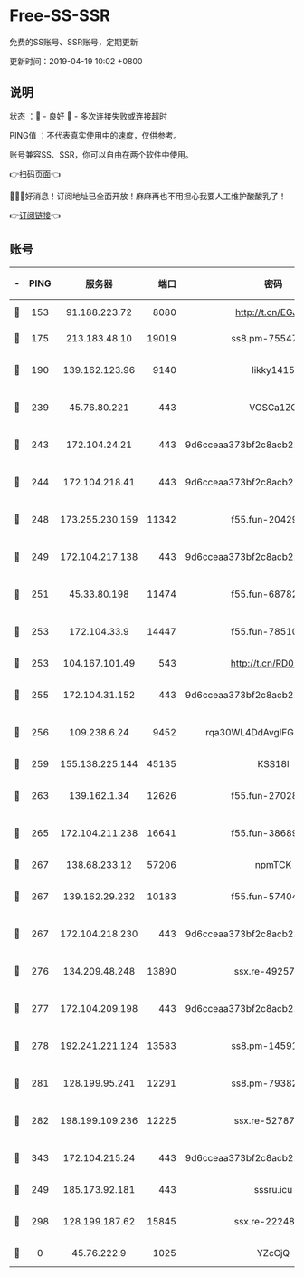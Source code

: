 # Free-SS-SSR

免费的SS账号、SSR账号，定期更新

更新时间：2019-04-19 10:02 +0800

## 说明

状态     ：🙂 - 良好 🙁 - 多次连接失败或连接超时

PING值   ：不代表真实使用中的速度，仅供参考。

账号兼容SS、SSR，你可以自由在两个软件中使用。

👉[扫码页面](https://liesauer.github.io/Free-SS-SSR/)👈

🎉🎉🎉好消息！订阅地址已全面开放！麻麻再也不用担心我要人工维护酸酸乳了！

👉[订阅链接](https://www.liesauer.net/yogurt/subscribe?ACCESS_TOKEN=DAYxR3mMaZAsaqUb)👈

## 账号

|-|PING|服务器|端口|密码|加密方式|区域|
|:----:|:----:|:-----:|-----:|:----:|:----:|:----:|
|🙂|153|91.188.223.72|8080|http://t.cn/EGJIyrl|rc4-md5|RU|
|🙂|175|213.183.48.10|19019|ss8.pm-75547341|rc4-md5|RU|
|🙂|190|139.162.123.96|9140|likky1415|aes-256-cfb|JP|
|🙂|239|45.76.80.221|443|VOSCa1ZG|aes-256-cfb|DE|
|🙂|243|172.104.24.21|443|9d6cceaa373bf2c8acb22e60b6a58be6|aes-256-cfb|US|
|🙂|244|172.104.218.41|443|9d6cceaa373bf2c8acb22e60b6a58be6|aes-256-cfb|US|
|🙂|248|173.255.230.159|11342|f55.fun-20429698|aes-256-cfb|US|
|🙂|249|172.104.217.138|443|9d6cceaa373bf2c8acb22e60b6a58be6|aes-256-cfb|US|
|🙂|251|45.33.80.198|11474|f55.fun-68782976|aes-256-cfb|US|
|🙂|253|172.104.33.9|14447|f55.fun-78510232|aes-256-cfb|SG|
|🙂|253|104.167.101.49|543|http://t.cn/RD0D7sx|rc4-md5|CA|
|🙂|255|172.104.31.152|443|9d6cceaa373bf2c8acb22e60b6a58be6|aes-256-cfb|US|
|🙂|256|109.238.6.24|9452|rqa30WL4DdAvgIFG6Fs3znzTa|aes-256-cfb|FR|
|🙂|259|155.138.225.144|45135|KSS18l|rc4-md5|US|
|🙂|263|139.162.1.34|12626|f55.fun-27028669|aes-256-cfb|SG|
|🙂|265|172.104.211.238|16641|f55.fun-38689817|aes-256-cfb|US|
|🙂|267|138.68.233.12|57206|npmTCK|rc4-md5|US|
|🙂|267|139.162.29.232|10183|f55.fun-57404828|aes-256-cfb|SG|
|🙂|267|172.104.218.230|443|9d6cceaa373bf2c8acb22e60b6a58be6|aes-256-cfb|US|
|🙂|276|134.209.48.248|13890|ssx.re-49257265|aes-256-cfb|US|
|🙂|277|172.104.209.198|443|9d6cceaa373bf2c8acb22e60b6a58be6|aes-256-cfb|US|
|🙂|278|192.241.221.124|13583|ss8.pm-14591915|aes-256-cfb|US|
|🙂|281|128.199.95.241|12291|ss8.pm-79382755|aes-256-cfb|SG|
|🙂|282|198.199.109.236|12225|ssx.re-52787591|aes-256-cfb|US|
|🙂|343|172.104.215.24|443|9d6cceaa373bf2c8acb22e60b6a58be6|aes-256-cfb|US|
|🙂|249|185.173.92.181|443|sssru.icu|rc4-md5|RU|
|🙂|298|128.199.187.62|15845|ssx.re-22248043|aes-256-cfb|SG|
|🙁|0|45.76.222.9|1025|YZcCjQ|rc4-md5|JP|
